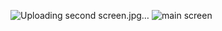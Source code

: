 ![Uploading second screen.jpg…]()
![main screen](https://github.com/user-attachments/assets/7a6dcdd3-82b3-4795-a100-6c6f1310edf3)
